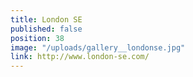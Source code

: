 ```yaml
---
title: London SE
published: false
position: 38
image: "/uploads/gallery__londonse.jpg"
link: http://www.london-se.com/
---
```


